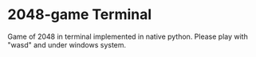 # 2048-game Terminal
Game of 2048 in terminal implemented in native python.
Please play with "wasd" and under windows system.
